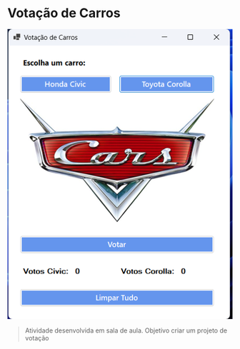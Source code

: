# Votação de Carros 

<img src="print1.png" alt="Tela do projeto">

> Atividade desenvolvida em sala de aula.
> Objetivo criar um projeto de votação

